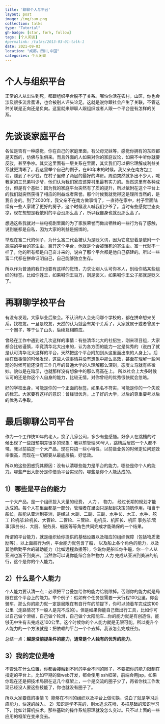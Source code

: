 ```yaml
---
title: '聊聊个人与平台'
layout: post
image: /img/sun.png
collection: talks
type: "Tutorial"
gh-badge: [star, fork, follow]
tags: [个人闲谈]
#permalink: /talks/2013-03-01-talk-1
date: 2021-09-03
location: "成都，四川,中国"
categories: 个人闲谈
---
```


# 个人与组织平台

正常的人从出生到死，都跟组织平台脱不了关系。哪怕你活在农村，山区，你也会涉及很多流言蜚语，也会被别人评头论足。这就是说你跟社会产生了关联，不管这种关联是正向还是负向。这里就来聊聊人跟组织或者人跟一个平台是有怎样的关系。

# 先谈谈家庭平台

各位是否有一种感觉，你在自己的家庭里面，有父母兄妹等，感觉你拥有的东西都是天然的，仿佛与生俱来。而且外面的人如果对你的家庭议论，如果不中听你就要反驳，甚至争吵。其实这里面有一层关系在里面，其实我们可以把它理解成利益关系就更清晰了。我这里举个自己的例子，在90年末的时候，我父亲在南方包工程，赚到了不少钱，在村子里修了两层的最好的洋房。周边突然就多出不少人，喊我家的三兄弟叫少爷，他们认为我们家应该算村里最有实力的。当然这里有各种成分，但是有个基础：因为我的家庭平台突然有了质的提升，所以依附在这个平台上的我们就突然获得了相应的利益或者荣誉。那个时候我就觉得这是理所当然的，是我自身的。到了2000年，我父亲不在南方做事情了，一直待在家中，村子里面陆续有一些人家建了更好的房子，这个时候没人喊我们少爷了。当时有些感觉世态炎凉，现在想想是我依附的平台没那么高了，所以我自身也就没那么高了。

想通这些我就对一些电视剧里面的为了家族荣誉而做出牺牲的一些行为有了感触，说到底都是自私，因为大家的利益是捆绑的。

举现在富二代的例子，为什么富二代会被认为是贬义词，因为它意思着是依附一个高端的平台的寄生虫，离开这个平台，他就是个会被饿死的寄生虫。富一代就不一样了，他的所有都是自己奋斗来的，说白了那个平台都是他自己搭建的。所以一些富二代都在拼命证明自己，自己能够独立生存。

所以作为普通的我们也要有这样的觉悟，力求让别人认可你本人，别给你贴某些组织的标签。比如你姓王，如果喊你王百万，则是褒义，如果喊你王公子那就是贬义了。

# 再聊聊学校平台

有没有发现，大家毕业后聚会。不认识的人会先问哪个学校的，都在拼命想来关系，找校友。一旦是校友，天然的认为就会有某个关系了，大家就属于或者曾属于一个圈子，等于认了山头，后续互相照应。

曾经在工作中遇到过几次这样的事情：有些清华北大的社招生，刚来项目组，大家都会比较谨慎，毕竟清华北大出来的，认为各方面的能力一定是优秀的（说白了就是认可清华北大这样的平台，天然把这个平台附加到从这里面出来的人身上）。后续在做事情的时候发现，这些人做事情并没有想象中那么高效，甚至在理解一些问题的时候可能还没有工作几年的普通大学的人理解那么深刻，态度立马就有些微妙。貌似是在暗示，也就那样没有想象中的那么高高在上。 所以社会上大多时候认可的还是你这个人自身的能力，比较无情，对你曾经的优秀很快就会忽略。

好的学校出身，可能是你的一个正面的标签，如果名不符实，可能是你的一个失败的标志。大家要有这样的意识：曾经很优秀，上了好的大学，以后的尊重要考以后的优秀去争取。

# 最后聊聊公司平台
作为一个工作快10年的老人，换了几家公司，多少有些感悟。好多人在跳槽的时候出现了一些跟预期差很多的现象：我以前管理50号人，跳槽后居然一个人都不带。我以前搞定一个大产品，现在只搞一些小特性。以前做业务的时候定位问题效率很高，而现在一切都要从最底层搞，好低效。

所以的这些困惑究其原因：没有认清哪些能力是平台的能力，哪些是你个人的能力。哪些产出大部分是你借助平台实现的，哪些是你个人能达成的。

## 1）哪些是平台的能力
一个大产品，是一个组织投入大量的经费， 人力 ， 物力， 经过长期的规划才能达成的。每个人在里面都是一部分，管理者在里面只是起到决策领航作用，相当于船长，船能从亚洲到美洲，是经过 大副、二副、三副、水手长、木工、水手、舵工 轮机部:轮机长、大管轮、二管轮、三管轮、电机员、机匠长、机匠 事务部:管事(事务长)、大厨、服务员、船医等等角色共同完成才能确保的一个结果。

所谓的平台能力，就是组织给你提供的基础设置以及相应的组织保障（包括物质激励等），以上面航行为例，平台能力就包含了船， 以及船上各个角色的能力，以及 其他后勤平台的辅助能力（比如远程救援等），你说你是船长你牛逼，你一个人从亚洲也游不到美洲。当然你可以说你能综合各种物力 人力 完成从亚洲到美洲的航行，这个是你的个人能力。

## 2）什么是个人能力
个人能力要认清一点：必须把平台叠加给你的能力给剔除掉。否则你的能力就是局限在这个平台上的能力。举个例子：假如有个任务是需要一天行程100公里。你会骑车，那么你的能力就一定是局限在有自行车的前提下，你可以骑着车完成这100公里（走路情况下一般人是完不成的）。但是如果你能自己做出行工具，比如你可以自己做个滑板，自己做个轮滑，自己做个太阳能车…你的能力就是有创造性，能够无中生有去完成这100公里。这个时候你的个人能力就是无限可能。所以提升个人能力的一个方法就是：把依赖的平台一个个去掉，我该怎么完成任务。

总结一点：**越是没前提条件的能力，通常是个人独有的优秀的能力**。

## 3）我的定位是啥
不管处在什么位置，你都会接触到不同的平台不同的圈子，不要把你的能力限制在指定的平台上。比如早期的做web开发，都会使用 ssh框架，前端会用jsp。如果你现在还是把技术局限在这几个框架上，一个是交流的圈子少了，再者你找工作发现已经没人要这些技能了，你也就没有圈子了。

所以大家要做的事情 1）能够在不同的组织以及平台上做切换，说白了就是学习适应能力，快速的融入。 2）知识是学不完的，别太追求花哨，多把基础的知识学习下，比如计算机技术，那些基础的操作系统原理就没怎么变过。只不过上面的一些应用的框架在变来变去。

